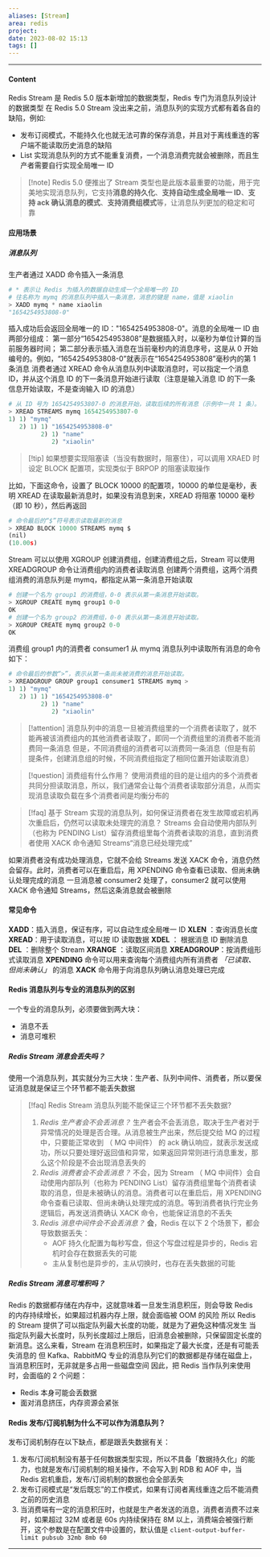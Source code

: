 ```yaml
---
aliases: [Stream]
area: redis
project: 
date: 2023-08-02 15:13
tags: []
---
```

---
#### Content
Redis Stream 是 Redis 5.0 版本新增加的数据类型，Redis 专门为消息队列设计的数据类型
在 Redis 5.0 Stream 没出来之前，消息队列的实现方式都有着各自的缺陷，例如:
- 发布订阅模式，不能持久化也就无法可靠的保存消息，并且对于离线重连的客户端不能读取历史消息的缺陷
- List 实现消息队列的方式不能重复消费，一个消息消费完就会被删除，而且生产者需要自行实现全局唯一 ID

> [!note] Redis 5.0 便推出了 Stream 类型也是此版本最重要的功能，用于完美地实现消息队列，它支持**消息的持久化**、**支持自动生成全局唯一 ID**、**支持 ack 确认消息的模式**、**支持消费组模式**等，让消息队列更加的稳定和可靠

#### 应用场景
##### 消息队列
生产者通过 XADD 命令插入一条消息
```py
# * 表示让 Redis 为插入的数据自动生成一个全局唯一的 ID
# 往名称为 mymq 的消息队列中插入一条消息，消息的键是 name，值是 xiaolin
> XADD mymq * name xiaolin
"1654254953808-0"
```
插入成功后会返回全局唯一的 ID："1654254953808-0"。消息的全局唯一 ID 由两部分组成：
第一部分“1654254953808”是数据插入时，以毫秒为单位计算的当前服务器时间；
第二部分表示插入消息在当前毫秒内的消息序号，这是从 0 开始编号的。例如，“1654254953808-0”就表示在“1654254953808”毫秒内的第 1 条消息
消费者通过 XREAD 命令从消息队列中读取消息时，可以指定一个消息 ID，并从这个消息 ID 的下一条消息开始进行读取（注意是输入消息 ID 的下一条信息开始读取，不是查询输入 ID 的消息）
```py
# 从 ID 号为 1654254953807-0 的消息开始，读取后续的所有消息（示例中一共 1 条）。
> XREAD STREAMS mymq 1654254953807-0
1) 1) "mymq"
   2) 1) 1) "1654254953808-0"
         2) 1) "name"
            2) "xiaolin"
```
> [!tip] 如果想要实现阻塞读（当没有数据时，阻塞住），可以调用 XRAED 时设定 BLOCK 配置项，实现类似于 BRPOP 的阻塞读取操作

比如，下面这命令，设置了 BLOCK 10000 的配置项，10000 的单位是毫秒，表明 XREAD 在读取最新消息时，如果没有消息到来，XREAD 将阻塞 10000 毫秒（即 10 秒），然后再返回
```py
# 命令最后的“$”符号表示读取最新的消息
> XREAD BLOCK 10000 STREAMS mymq $
(nil)
(10.00s)
```
Stream 可以以使用 XGROUP 创建消费组，创建消费组之后，Stream 可以使用 XREADGROUP 命令让消费组内的消费者读取消息
创建两个消费组，这两个消费组消费的消息队列是 mymq，都指定从第一条消息开始读取
```py
# 创建一个名为 group1 的消费组，0-0 表示从第一条消息开始读取。
> XGROUP CREATE mymq group1 0-0
OK
# 创建一个名为 group2 的消费组，0-0 表示从第一条消息开始读取。
> XGROUP CREATE mymq group2 0-0
OK
```
消费组 group1 内的消费者 consumer1 从 mymq 消息队列中读取所有消息的命令如下：
```py
# 命令最后的参数“>”，表示从第一条尚未被消费的消息开始读取。
> XREADGROUP GROUP group1 consumer1 STREAMS mymq >
1) 1) "mymq"
   2) 1) 1) "1654254953808-0"
         2) 1) "name"
            2) "xiaolin"
```

> [!attention] 消息队列中的消息一旦被消费组里的一个消费者读取了，就不能再被该消费组内的其他消费者读取了，即同一个消费组里的消费者不能消费同一条消息
> 但是，不同消费组的消费者可以消费同一条消息（但是有前提条件，创建消息组的时候，不同消费组指定了相同位置开始读取消息）

> [!question] 消费组有什么作用？
> 使用消费组的目的是让组内的多个消费者共同分担读取消息，所以，我们通常会让每个消费者读取部分消息，从而实现消息读取负载在多个消费者间是均衡分布的

> [!faq] 基于 Stream 实现的消息队列，如何保证消费者在发生故障或宕机再次重启后，仍然可以读取未处理完的消息？
> Streams 会自动使用内部队列（也称为 PENDING List）留存消费组里每个消费者读取的消息，直到消费者使用 XACK 命令通知 Streams“消息已经处理完成”

如果消费者没有成功处理消息，它就不会给 Streams 发送 XACK 命令，消息仍然会留存。此时，消费者可以在重启后，用 XPENDING 命令查看已读取、但尚未确认处理完成的消息
一旦消息被 consumer2 处理了，consumer2 就可以使用 XACK 命令通知 Streams，然后这条消息就会被删除

#### 常见命令
**XADD**：插入消息，保证有序，可以自动生成全局唯一 ID
**XLEN** ：查询消息长度
**XREAD**：用于读取消息，可以按 ID 读取数据
**XDEL** ： 根据消息 ID 删除消息
**DEL** ：删除整个 Stream
**XRANGE** ：读取区间消息
**XREADGROUP**：按消费组形式读取消息
**XPENDING** 命令可以用来查询每个消费组内所有消费者 *「已读取、但尚未确认」* 的消息
**XACK** 命令用于向消息队列确认消息处理已完成

#### Redis 消息队列与专业的消息队列的区别
一个专业的消息队列，必须要做到两大块：
- 消息不丢
- 消息可堆积

##### Redis Stream 消息会丢失吗？
使用一个消息队列，其实就分为三大块：生产者、队列中间件、消费者，所以要保证消息就是保证三个环节都不能丢失数据

> [!faq] Redis Stream 消息队列能不能保证三个环节都不丢失数据?
> 1. *Redis 生产者会不会丢消息？* 生产者会不会丢消息，取决于生产者对于异常情况的处理是否合理。从消息被生产出来，然后提交给 MQ 的过程中，只要能正常收到 （ MQ 中间件） 的 ack 确认响应，就表示发送成功，所以只要处理好返回值和异常，如果返回异常则进行消息重发，那么这个阶段是不会出现消息丢失的
> 2. *Redis 消费者会不会丢消息？* 不会，因为 Stream （ MQ 中间件）会自动使用内部队列（也称为 PENDING List）留存消费组里每个消费者读取的消息，但是未被确认的消息。消费者可以在重启后，用 XPENDING 命令查看已读取、但尚未确认处理完成的消息。等到消费者执行完业务逻辑后，再发送消费确认 XACK 命令，也能保证消息的不丢失
> 3. *Redis 消息中间件会不会丢消息？* **会**，Redis 在以下 2 个场景下，都会导致数据丢失：
>     - AOF 持久化配置为每秒写盘，但这个写盘过程是异步的，Redis 宕机时会存在数据丢失的可能
>     - 主从复制也是异步的，主从切换时，也存在丢失数据的可能

##### Redis Stream 消息可堆积吗？
Redis 的数据都存储在内存中，这就意味着一旦发生消息积压，则会导致 Redis 的内存持续增长，如果超过机器内存上限，就会面临被 OOM 的风险
所以 Redis 的 Stream 提供了可以指定队列最大长度的功能，就是为了避免这种情况发生
当指定队列最大长度时，队列长度超过上限后，旧消息会被删除，只保留固定长度的新消息。这么来看，Stream 在消息积压时，如果指定了最大长度，还是有可能丢失消息的
但 Kafka、RabbitMQ 专业的消息队列它们的数据都是存储在磁盘上，当消息积压时，无非就是多占用一些磁盘空间
因此，把 Redis 当作队列来使用时，会面临的 2 个问题：
- Redis 本身可能会丢数据
- 面对消息挤压，内存资源会紧张

#### Redis 发布/订阅机制为什么不可以作为消息队列？
发布订阅机制存在以下缺点，都是跟丢失数据有关：
1. 发布/订阅机制没有基于任何数据类型实现，所以不具备「数据持久化」的能力，也就是发布/订阅机制的相关操作，不会写入到 RDB 和 AOF 中，当 Redis 宕机重启，发布/订阅机制的数据也会全部丢失
2. 发布订阅模式是“发后既忘”的工作模式，如果有订阅者离线重连之后不能消费之前的历史消息
3. 当消费端有一定的消息积压时，也就是生产者发送的消息，消费者消费不过来时，如果超过 32M 或者是 60s 内持续保持在 8M 以上，消费端会被强行断开，这个参数是在配置文件中设置的，默认值是 `client-output-buffer-limit pubsub 32mb 8mb 60`

---
